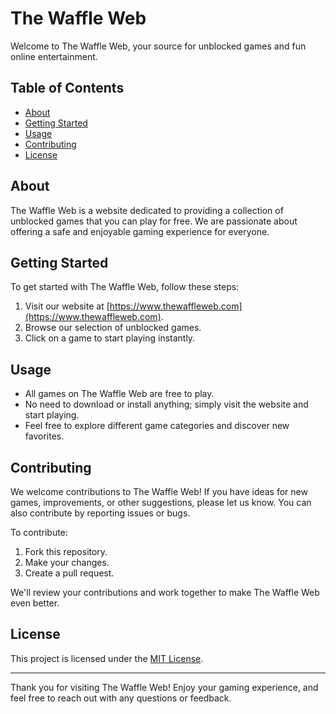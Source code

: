 # The Waffle Web

Welcome to The Waffle Web, your source for unblocked games and fun online entertainment.

## Table of Contents
- [About](#about)
- [Getting Started](#getting-started)
- [Usage](#usage)
- [Contributing](#contributing)
- [License](#license)

## About
The Waffle Web is a website dedicated to providing a collection of unblocked games that you can play for free. We are passionate about offering a safe and enjoyable gaming experience for everyone.

## Getting Started
To get started with The Waffle Web, follow these steps:

1. Visit our website at [https://www.thewaffleweb.com](https://www.thewaffleweb.com).
2. Browse our selection of unblocked games.
3. Click on a game to start playing instantly.

## Usage
- All games on The Waffle Web are free to play.
- No need to download or install anything; simply visit the website and start playing.
- Feel free to explore different game categories and discover new favorites.

## Contributing
We welcome contributions to The Waffle Web! If you have ideas for new games, improvements, or other suggestions, please let us know. You can also contribute by reporting issues or bugs.

To contribute:

1. Fork this repository.
2. Make your changes.
3. Create a pull request.

We'll review your contributions and work together to make The Waffle Web even better.

## License
This project is licensed under the [MIT License](LICENSE.md).

---

Thank you for visiting The Waffle Web! Enjoy your gaming experience, and feel free to reach out with any questions or feedback.
